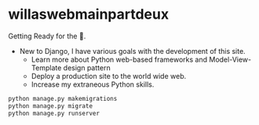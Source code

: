 # willaswebmainpartdeux
Getting Ready for the :baby:.

* New to Django, I have various goals with the development of this site.
  * Learn more about Python web-based frameworks and Model-View-Template design pattern
  * Deploy a production site to the world wide web.
  * Increase my extraneous Python skills.
  
 ```sh
 python manage.py makemigrations
 python manage.py migrate
 python manage.py runserver
 
